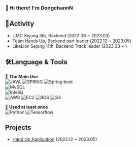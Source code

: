 ### 👋 Hi there! I'm DongchannN

## 🎯Activity
- UMC Sejong 3th, Backend (2022.09 ~ 2023.03)
- Team Hands Up, Backend part leader (2022.12 ~ 2023.05)
- LikeLion Sejong 11th, Backend Track leader (2023.03 ~ )

## 🛠Language & Tools
🔧 **The Main Use** <br>
![JAVA](https://img.shields.io/badge/Java-007396?style=for-the-badge&logo=openjdk&logoColor=%23FFFFFF)
![SPRING](https://img.shields.io/badge/SPRING-00000?style=for-the-badge&logo=spring&logoColor=%23FFFFFF)
![Spring boot](https://img.shields.io/badge/Spring%20boot-%236DB33F?style=for-the-badge&logo=springboot&logoColor=white)
<br>
![MySQL](https://img.shields.io/badge/MySQL-%234479A1?style=for-the-badge&logo=mysql&logoColor=white)
<br>
![IntelliJ](https://img.shields.io/badge/intellij%20idea-%23000000?style=for-the-badge&logo=intellijidea&logoColor=white)
<br>
![AWS](https://img.shields.io/badge/AWS-%23FF9900?style=for-the-badge&logo=amazonaws&logoColor=white)
![EC2](https://img.shields.io/badge/EC2-%23232F3E?style=for-the-badge&logo=amazonec2&logoColor=white)
![RDS](https://img.shields.io/badge/RDS-%23232F3E?style=for-the-badge&logo=amazonrds&logoColor=white)
![S3](https://img.shields.io/badge/S3-%23232F3E?style=for-the-badge&logo=amazons3&logoColor=white)

🔨 **Used at least once** <br>
![Python](https://img.shields.io/badge/Python-3776AB?style=for-the-badge&logo=python&logoColor=white)
![Tensorflow](https://img.shields.io/badge/TensorFlow-%23FF6F00?style=for-the-badge&logo=tensorflow&logoColor=white)

## Projects
- [Hand Up Application](https://github.com/Team-Hands-Up/hands-up-server) (2022.12 ~ 2023.05)

<!--
<br>

![DongchannN's GitHub stats](https://github-readme-stats.vercel.app/api?username=DongchannN&theme=transparent&show_icons=true)

<!--
**DongchannN/DongchannN** is a ✨ _special_ ✨ repository because its `README.md` (this file) appears on your GitHub profile.

Here are some ideas to get you started:

- 🔭 I’m currently working on ...
- 🌱 I’m currently learning ...
- 👯 I’m looking to collaborate on ...
- 🤔 I’m looking for help with ...
- 💬 Ask me about ...
- 📫 How to reach me: ...
- 😄 Pronouns: ...
- ⚡ Fun fact: ...
-->
